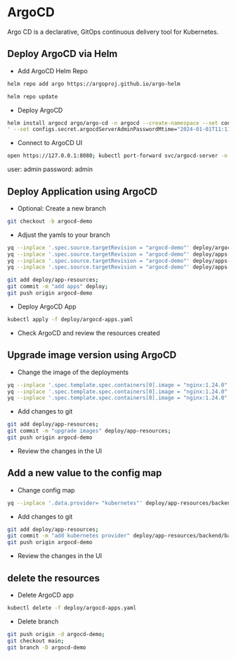# ArgoCD

Argo CD is a declarative, GitOps continuous delivery tool for Kubernetes.

## Deploy ArgoCD via Helm

- Add ArgoCD Helm Repo

``` bash
helm repo add argo https://argoproj.github.io/argo-helm
```

``` bash
helm repo update
```

- Deploy ArgoCD

``` bash
helm install argocd argo/argo-cd -n argocd --create-namespace --set configs.secret.argocdServerAdminPassword='$2a$12$npJqjPYeo8876hV6mmUL5.7/Mrly/2bBk.P3Uf8a.NGNUu6qkGbNG
' --set configs.secret.argocdServerAdminPasswordMtime="2024-01-01T11:11:11Z"
```

- Connect to ArgoCD UI

``` bash
open https://127.0.0.1:8080; kubectl port-forward svc/argocd-server -n argocd 8080:80
```

user: admin
password: admin

## Deploy Application using ArgoCD

- Optional: Create a new branch

``` bash
git checkout -b argocd-demo
```

- Adjust the yamls to your branch

``` bash
yq --inplace '.spec.source.targetRevision = "argocd-demo"' deploy/argocd-apps.yaml
yq --inplace '.spec.source.targetRevision = "argocd-demo"' deploy/apps-definition/frontend-application.yaml
yq --inplace '.spec.source.targetRevision = "argocd-demo"' deploy/apps-definition/backend-application.yaml
yq --inplace '.spec.source.targetRevision = "argocd-demo"' deploy/apps-definition/auth-application.yaml
```

``` bash
git add deploy/app-resources;
git commit -m "add apps" deploy;
git push origin argocd-demo
```

- Deploy ArgoCD App

``` bash
kubectl apply -f deploy/argocd-apps.yaml
```

- Check ArgoCD and review the resources created

## Upgrade image version using ArgoCD

- Change the image of the deployments

``` bash
yq --inplace '.spec.template.spec.containers[0].image = "nginx:1.24.0"' deploy/app-resources/frontend/frontend-deploy.yaml
yq --inplace '.spec.template.spec.containers[0].image = "nginx:1.24.0"' deploy/app-resources/backend/backend-deploy.yaml
yq --inplace '.spec.template.spec.containers[0].image = "nginx:1.24.0"' deploy/app-resources/auth/auth-deploy.yaml
```

- Add changes to git

``` bash
git add deploy/app-resources;
git commit -m "upgrade images" deploy/app-resources;
git push origin argocd-demo
```

- Review the changes in the UI

## Add a new value to the config map

- Change config map

``` bash
yq --inplace '.data.provider= "kubernetes"' deploy/app-resources/backend/backend-cm.yaml
```

- Add changes to git

``` bash
git add deploy/app-resources;
git commit -m "add kubernetes provider" deploy/app-resources/backend/backend-cm.yaml;
git push origin argocd-demo
```

- Review the changes in the UI

## delete the resources

- Delete ArgoCD app

``` bash
kubectl delete -f deploy/argocd-apps.yaml
```

- Delete branch

``` bash
git push origin -d argocd-demo;
git checkout main;
git branch -D argocd-demo
```
